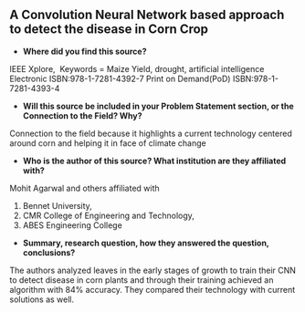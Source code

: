## A Convolution Neural Network based approach to detect the disease in Corn Crop
- **Where did you find this source?**

IEEE Xplore, 
Keywords = Maize Yield, drought, artificial intelligence
Electronic ISBN:978-1-7281-4392-7
Print on Demand(PoD) ISBN:978-1-7281-4393-4

- **Will this source be included in your Problem Statement section, or the Connection to the Field? Why?**

Connection to the field because it highlights a current technology centered around corn and helping it in face of climate change

- **Who is the author of this source? What institution are they affiliated with?**

Mohit Agarwal and others affiliated with 
1. Bennet University, 
2. CMR College of Engineering and Technology, 
3. ABES Engineering College

- **Summary, research question, how they answered the question, conclusions?**

The authors analyzed leaves in the early stages of growth to train their CNN to detect disease in corn plants and through their training achieved an algorithm with 84% accuracy. They compared their technology with current solutions as well.